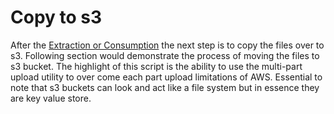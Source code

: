 # Copy to s3
After the [Extraction or Consumption](../master/) the next step is to copy the files over to s3. 
Following section would demonstrate the process of moving the files to s3 bucket. 
The highlight of this script is the ability to use the multi-part upload utility to over come each part upload limitations of AWS. 
Essential to note that s3 buckets can look and act like a file system but in essence they are key value store.
